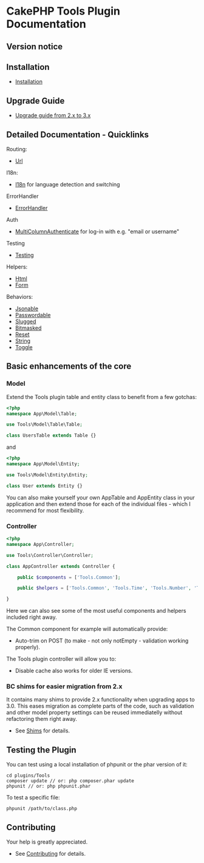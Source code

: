 # CakePHP Tools Plugin Documentation

## Version notice

## Installation
* [Installation](Install.md)

## Upgrade Guide
* [Upgrade guide from 2.x to 3.x](Upgrade.md)

## Detailed Documentation - Quicklinks

Routing:
* [Url](Url/Url.md)

I18n:
* [I18n](I18n/I18n.md) for language detection and switching

ErrorHandler
* [ErrorHandler](Error/ErrorHandler.md)

Auth
* [MultiColumnAuthenticate](Auth/MultiColumn.md) for log-in with e.g. "email or username"

Testing
* [Testing](TestSuite/Testing.md)

Helpers:
* [Html](Helper/Html.md)
* [Form](Helper/Form.md)

Behaviors:
* [Jsonable](Behavior/Jsonable.md)
* [Passwordable](Behavior/Passwordable.md)
* [Slugged](Behavior/Slugged.md)
* [Bitmasked](Behavior/Bitmasked.md)
* [Reset](Behavior/Reset.md)
* [String](Behavior/String.md)
* [Toggle](Behavior/Toggle.md)

## Basic enhancements of the core

### Model
Extend the Tools plugin table and entity class to benefit from a few gotchas:
```php
<?php
namespace App\Model\Table;

use Tools\Model\Table\Table;

class UsersTable extends Table {}
```
and
```php
<?php
namespace App\Model\Entity;

use Tools\Model\Entity\Entity;

class User extends Entity {}
```
You can also make yourself your own AppTable and AppEntity class in your application and then
extend those for each of the individual files - which I recommend for most flexibility.

### Controller
```php
<?php
namespace App\Controller;

use Tools\Controller\Controller;

class AppController extends Controller {

	public $components = ['Tools.Common'];

	public $helpers = ['Tools.Common', 'Tools.Time', 'Tools.Number', 'Tools.Format'];

}
```
Here we can also see some of the most useful components and helpers included right away.

The Common component for example will automatically provide:
- Auto-trim on POST (to make - not only notEmpty - validation working properly).

The Tools plugin controller will allow you to:
- Disable cache also works for older IE versions.


### BC shims for easier migration from 2.x
It contains many shims to provide 2.x functionality when upgrading apps to 3.0.
This eases migration as complete parts of the code, such as validation and other model property settings
can be reused immediatelly without refactoring them right away.

* See [Shims](Shims.md) for details.

## Testing the Plugin
You can test using a local installation of phpunit or the phar version of it:

	cd plugins/Tools
	composer update // or: php composer.phar update
	phpunit // or: php phpunit.phar

To test a specific file:

	phpunit /path/to/class.php


## Contributing
Your help is greatly appreciated.

* See [Contributing](Contributing.md) for details.
